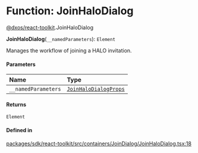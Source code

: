 # Function: JoinHaloDialog

[@dxos/react-toolkit](../modules/dxos_react_toolkit.md).JoinHaloDialog

**JoinHaloDialog**(`__namedParameters`): `Element`

Manages the workflow of joining a HALO invitation.

#### Parameters

| Name | Type |
| :------ | :------ |
| `__namedParameters` | [`JoinHaloDialogProps`](../interfaces/dxos_react_toolkit.JoinHaloDialogProps.md) |

#### Returns

`Element`

#### Defined in

[packages/sdk/react-toolkit/src/containers/JoinDialog/JoinHaloDialog.tsx:18](https://github.com/dxos/dxos/blob/db8188dae/packages/sdk/react-toolkit/src/containers/JoinDialog/JoinHaloDialog.tsx#L18)
